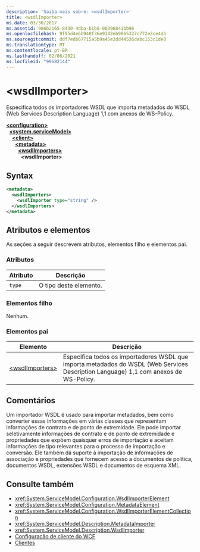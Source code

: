 ```yaml
---
description: 'Saiba mais sobre: <wsdlImporter>'
title: <wsdlImporter>
ms.date: 03/30/2017
ms.assetid: 986b2165-8430-4dba-b1b8-00396841bb96
ms.openlocfilehash: 9f95d4e6b940f36e9142eb9865327c772e3ce4db
ms.sourcegitcommit: ddf7edb67715a5b9a45e3dd44536dabc153c1de0
ms.translationtype: MT
ms.contentlocale: pt-BR
ms.lasthandoff: 02/06/2021
ms.locfileid: "99682144"
---
```

# \<wsdlImporter>

Especifica todos os importadores WSDL que importa metadados do WSDL (Web Services Description Language) 1,1 com anexos de WS-Policy.  
  
[**\<configuration>**](../configuration-element.md)\
&nbsp;&nbsp;[**\<system.serviceModel>**](system-servicemodel.md)\
&nbsp;&nbsp;&nbsp;&nbsp;[**\<client>**](client.md)\
&nbsp;&nbsp;&nbsp;&nbsp;&nbsp;&nbsp;[**\<metadata>**](metadata.md)\
&nbsp;&nbsp;&nbsp;&nbsp;&nbsp;&nbsp;&nbsp;&nbsp;[**\<wsdlImporters>**](wsdlimporters.md)  
&nbsp;&nbsp;&nbsp;&nbsp;&nbsp;&nbsp;&nbsp;&nbsp;&nbsp;&nbsp;**\<wsdlImporter>**  
  
## <a name="syntax"></a>Syntax  
  
```xml  
<metadata>
  <wsdlImporters>
    <wsdlImporter type="string" />
  </wsdlImporters>
</metadata>
```  
  
## <a name="attributes-and-elements"></a>Atributos e elementos  

 As seções a seguir descrevem atributos, elementos filho e elementos pai.  
  
### <a name="attributes"></a>Atributos  
  
|Atributo|Descrição|  
|---------------|-----------------|  
|`type`|O tipo deste elemento.|  
  
### <a name="child-elements"></a>Elementos filho  

 Nenhum.  
  
### <a name="parent-elements"></a>Elementos pai  
  
|Elemento|Descrição|  
|-------------|-----------------|  
|[\<wsdlImporters>](wsdlimporters.md)|Especifica todos os importadores WSDL que importa metadados do WSDL (Web Services Description Language) 1,1 com anexos de WS-Policy.|  
  
## <a name="remarks"></a>Comentários  

 Um importador WSDL é usado para importar metadados, bem como converter essas informações em várias classes que representam informações de contrato e de ponto de extremidade. Ele pode importar seletivamente informações de contrato e de ponto de extremidade e propriedades que expõem quaisquer erros de importação e aceitam informações de tipo relevantes para o processo de importação e conversão. Ele também dá suporte à importação de informações de associação e propriedades que fornecem acesso a documentos de política, documentos WSDL, extensões WSDL e documentos de esquema XML.  
  
## <a name="see-also"></a>Consulte também

- <xref:System.ServiceModel.Configuration.WsdlImporterElement>
- <xref:System.ServiceModel.Configuration.MetadataElement>
- <xref:System.ServiceModel.Configuration.WsdlImporterElementCollection>
- <xref:System.ServiceModel.Description.MetadataImporter>
- <xref:System.ServiceModel.Description.WsdlImporter>
- [Configuração de cliente do WCF](../../../wcf/feature-details/client-configuration.md)
- [Clientes](../../../wcf/feature-details/clients.md)
